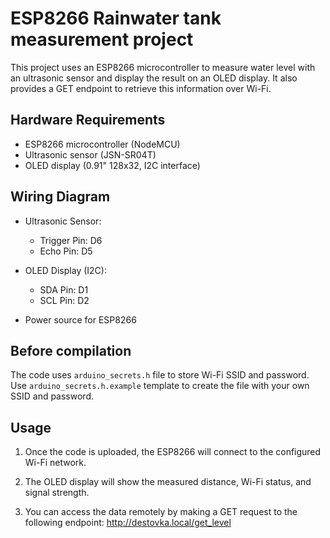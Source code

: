 # ESP8266 Rainwater tank measurement project

This project uses an ESP8266 microcontroller to measure water level with an ultrasonic sensor and display the result on an OLED display. It also provides a GET endpoint to retrieve this information over Wi-Fi.

## Hardware Requirements

- ESP8266 microcontroller (NodeMCU)
- Ultrasonic sensor (JSN-SR04T)
- OLED display (0.91" 128x32, I2C interface)

## Wiring Diagram

- Ultrasonic Sensor:
  - Trigger Pin: D6
  - Echo Pin: D5
  
- OLED Display (I2C):
  - SDA Pin: D1
  - SCL Pin: D2
  
- Power source for ESP8266

## Before compilation

The code uses `arduino_secrets.h` file to store Wi-Fi SSID and password. Use `arduino_secrets.h.example` template to create the file with your own SSID and password.

## Usage

1. Once the code is uploaded, the ESP8266 will connect to the configured Wi-Fi network.

2. The OLED display will show the measured distance, Wi-Fi status, and signal strength.

3. You can access the data remotely by making a GET request to the following endpoint: http://destovka.local/get_level
